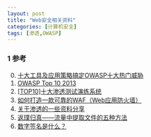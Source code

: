 ```yaml
---
layout: post
title: "Web安全相关资料"
categories: [计算机安全]
tags: [渗透,OWASP]
---
```


### 1 参考
0. [十大工具及应用策略搞定OWASP十大热门威胁][0]
1. [OWASP Top 10 2013][1]
2. [[TOP10]十大渗透测试演练系统][2]
3. [如何打造一款可靠的WAF（Web应用防火墙）][3]
4. [关于渗透的一些资料分享][4]
5. [返璞归真——流量中提取文件的五种方法][5]
6. [数字签名是什么？][6]


[0]: http://netsecurity.51cto.com/art/201103/252558.htm "十大工具及应用策略搞定OWASP十大热门威胁"
[1]: https://www.owasp.org/index.php/Top_10_2013-Top_10 "OWASP Top 10 2013"
[2]: http://www.freebuf.com/tools/4708.html "[TOP10]十大渗透测试演练系统"
[3]: http://www.freebuf.com/tools/54221.html "如何打造一款可靠的WAF（Web应用防火墙）"
[4]: http://www.freebuf.com/articles/3603.html "关于渗透的一些资料分享"
[5]: http://www.tuicool.com/articles/IRJB3qB "返璞归真——流量中提取文件的五种方法"
[6]: http://www.ruanyifeng.com/blog/2011/08/what_is_a_digital_signature.html "数字签名是什么？"